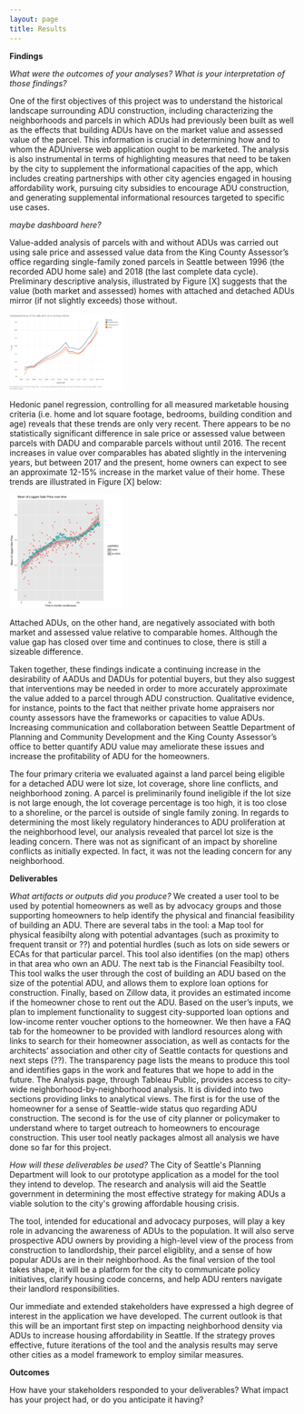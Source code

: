 ```yaml
---
layout: page
title: Results
---
```


**Findings**

_What were the outcomes of your analyses?
What is your interpretation of those findings?_

One of the first objectives of this project was to understand the historical landscape surrounding ADU construction, including characterizing the neighborhoods and parcels in which ADUs had previously been built as well as the effects that building ADUs have on the market value and assessed value of the parcel.  This information is crucial in determining how and to whom the ADUniverse web application ought to be marketed.  The analysis is also instrumental in terms of highlighting measures that need to be taken by the city to supplement the informational capacities of the app, which includes creating partnerships with other city agencies engaged in housing affordability work, pursuing city subsidies to encourage ADU construction, and generating supplemental informational resources targeted to specific use cases.

_maybe dashboard here?_

Value-added analysis of parcels with and without ADUs was carried out using sale price and assessed value data from the King County Assessor’s office regarding single-family zoned parcels in Seattle between 1996 (the recorded ADU home sale) and 2018 (the last complete data cycle).  Preliminary descriptive analysis, illustrated by Figure [X] suggests that the value (both market and assessed) homes with attached and detached ADUs mirror (if not slightly exceeds) those  without.

<img src="av_chg_time.png" alt="av_chg" width="200"/>

Hedonic panel regression, controlling for all measured marketable housing criteria (i.e. home and lot square footage, bedrooms, building condition and age) reveals that these trends are only very recent.  There appears to be no statistically significant difference in sale price or assessed value between parcels with DADU and comparable parcels without until 2016.  The recent increases in value over comparables has abated slightly in the intervening years, but between 2017 and the present, home owners can expect to see an approximate 12-15% increase in the market value of their home.  These trends are illustrated in Figure [X] below:

<img src="chg_sp_time.png" alt="av_chg" width="200"/>

Attached ADUs, on the other hand, are negatively associated with both market and assessed value relative to comparable homes.  Although the value gap has closed over time and continues to close, there is still a sizeable difference.  

Taken together, these findings indicate a continuing increase in the desirability of AADUs and DADUs for potential buyers, but they also suggest that interventions may be needed in order to more accurately approximate the value added to a parcel through ADU construction.  Qualitative evidence, for instance, points to the fact that neither private home appraisers nor county assessors have the frameworks or capacities to value ADUs.  Increasing communication and collaboration between Seattle Department of Planning and Community Development and the King County Assessor’s office to better quantify ADU value may ameliorate these issues and increase the profitability of ADU for the homeowners.

The four primary criteria we evaluated against a land parcel being eligible for a detached ADU were lot size, lot coverage, shore line conflicts, and neighborhood zoning. A parcel is preliminarily found ineligible if the lot size is not large enough, the lot coverage percentage is too high, it is too close to a shoreline, or the parcel is outside of single family zoning.
In regards to determining the most likely regulatory hinderances to ADU proliferation at the neighborhood level, our analysis revealed that parcel lot size is the leading concern. There was not as significant of an impact by shoreline conflicts as initially expected. In fact, it was not the leading concern for any neighborhood. 


**Deliverables**

_What artifacts or outputs did you produce?_
We created a user tool to be used by potential homeowners as well as by advocacy groups and those supporting homeowners to help identify the physical and financial feasibility of building an ADU. There are several tabs in the tool: a Map tool for physical feasibilty along with potential advantages (such as proximity to frequent transit or ??) and potential hurdles (such as lots on side sewers or ECAs for that particular parcel. This tool also identifies (on the map) others in that area who own an ADU. The next tab is the Financial Feasibilty tool. This tool walks the user through the cost of building an ADU based on the size of the potential ADU, and allows them to explore loan options for construction. Finally, based on Zillow data, it provides an estimated income if the homeowner chose to rent out the ADU. Based on the user’s inputs, we plan to implement functionality to suggest city-supported loan options and low-income renter voucher options to the homeowner. We then have a FAQ tab for the homeowner to be provided with landlord resources along with links to search for their homeowner association, as well as contacts for the architects’ association and other city of Seattle contacts for questions and next steps (??). The transparency page lists the means to produce this tool and identifies gaps in the work and features that we hope to add in the future. The Analysis page, through Tableau Public, provides access to city-wide neighborhood-by-neighborhood analysis. It is divided into two sections providing links to analytical views. The first is for the use of the homeowner for a sense of Seattle-wide status quo regarding ADU construction. The second is for the use of city planner or policymaker to understand where to target outreach to homeowners to encourage construction. This user tool neatly packages almost all analysis we have done so far for this project.

_How will these deliverables be used?_
The City of Seattle's Planning Department will look to our prototype application as a model for the tool they intend to develop. The research and analysis will aid the Seattle government in determining the most effective strategy for making ADUs a viable solution to the city's growing affordable housing crisis. 

The tool, intended for educational and advocacy purposes, will play a key role in advancing the awareness of ADUs to the population. It will also serve prospective ADU owners by providing a high-level view of the process from construction to landlordship, their parcel eligiblity, and a sense of how popular ADUs are in their neighborhood. As the final version of the tool takes shape, it will be a platform for the city to communicate policy initiatives, clarify housing code concerns, and help ADU renters navigate their landlord responsibilities.

Our immediate and extended stakeholders have expressed a high degree of interest in the application we have developed. The current outlook is that this will be an important first step on impacting neighborhood density via ADUs to increase housing affordability in Seattle. If the strategy proves effective, future iterations of the tool and the analysis results may serve other cities as a model framework to employ similar measures.

**Outcomes**

How have your stakeholders responded to your deliverables? 
What impact has your project had, or do you anticipate it having? 
